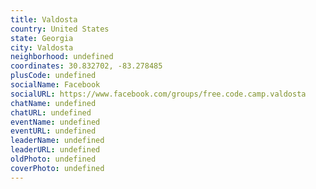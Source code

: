 ```yaml
---
title: Valdosta
country: United States
state: Georgia
city: Valdosta
neighborhood: undefined
coordinates: 30.832702, -83.278485
plusCode: undefined
socialName: Facebook
socialURL: https://www.facebook.com/groups/free.code.camp.valdosta
chatName: undefined
chatURL: undefined
eventName: undefined
eventURL: undefined
leaderName: undefined
leaderURL: undefined
oldPhoto: undefined
coverPhoto: undefined
---
```

